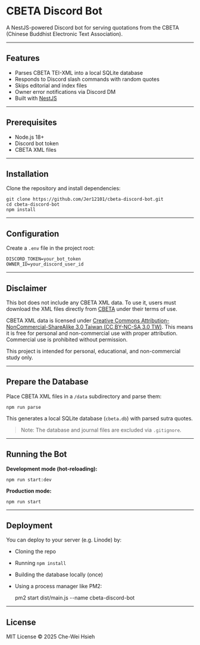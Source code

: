 # CBETA Discord Bot

A NestJS-powered Discord bot for serving quotations from the CBETA (Chinese Buddhist Electronic Text Association).

---

## Features

- Parses CBETA TEI-XML into a local SQLite database
- Responds to Discord slash commands with random quotes
- Skips editorial and index files
- Owner error notifications via Discord DM
- Built with [NestJS](https://nestjs.com/)

---

## Prerequisites

- Node.js 18+
- Discord bot token
- CBETA XML files

---

## Installation

Clone the repository and install dependencies:

    git clone https://github.com/Jer12101/cbeta-discord-bot.git
    cd cbeta-discord-bot
    npm install

---

## Configuration

Create a `.env` file in the project root:

    DISCORD_TOKEN=your_bot_token
    OWNER_ID=your_discord_user_id

---

## Disclaimer

This bot does not include any CBETA XML data. To use it, users must download the XML files directly from [CBETA](https://www.cbeta.org) under their terms of use.

CBETA XML data is licensed under [Creative Commons Attribution-NonCommercial-ShareAlike 3.0 Taiwan (CC BY-NC-SA 3.0 TW)](https://creativecommons.org/licenses/by-nc-sa/3.0/tw/). This means it is free for personal and non-commercial use with proper attribution. Commercial use is prohibited without permission.

This project is intended for personal, educational, and non-commercial study only.

---

## Prepare the Database

Place CBETA XML files in a `/data` subdirectory and parse them:

    npm run parse

This generates a local SQLite database (`cbeta.db`) with parsed sutra quotes.

> Note: The database and journal files are excluded via `.gitignore`.

---

## Running the Bot

**Development mode (hot-reloading):**

    npm run start:dev

**Production mode:**

    npm run start

---

## Deployment

You can deploy to your server (e.g. Linode) by:

- Cloning the repo
- Running `npm install`
- Building the database locally (once)
- Using a process manager like PM2:

    pm2 start dist/main.js --name cbeta-discord-bot

---

## License

MIT License © 2025 Che-Wei Hsieh

